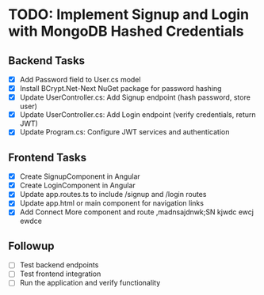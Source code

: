 # TODO: Implement Signup and Login with MongoDB Hashed Credentials

## Backend Tasks
- [x] Add Password field to User.cs model
- [x] Install BCrypt.Net-Next NuGet package for password hashing
- [x] Update UserController.cs: Add Signup endpoint (hash password, store user)
- [x] Update UserController.cs: Add Login endpoint (verify credentials, return JWT)
- [x] Update Program.cs: Configure JWT services and authentication

## Frontend Tasks
- [x] Create SignupComponent in Angular
- [x] Create LoginComponent in Angular
- [x] Update app.routes.ts to include /signup and /login routes
- [x] Update app.html or main component for navigation links
- [x] Add Connect More component and route
,madnsajdnwk;SN     kjwdc   ewcj ewdce
## Followup
- [ ] Test backend endpoints
- [ ] Test frontend integration
- [ ] Run the application and verify functionality
